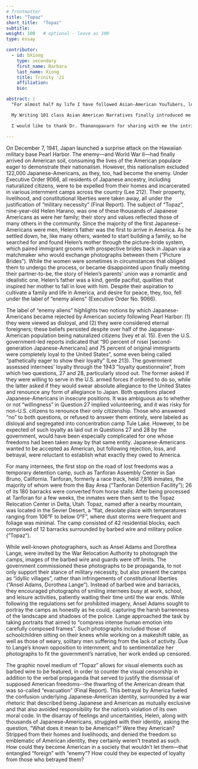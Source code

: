 ```yaml
---
# frontmatter
title: "Topaz"
short_title:  "Topaz"
subtitle: 
weight: 100   # optional - leave as 100
type: essay

contributor:
  - id: bXiong   
    type: secondary  
    first_name: Barbara
    last_name: Xiong
    title: Trinity '21
    affiliation: 
    bio: 

abstract: |
  "For almost half my life I have followed Asian-American YouTubers, looking for a way to connect with others that shared the same peculiar intersection of identities. Although by doing so I had gained to some degree an understanding about who Asian-Americans are today, I was virtually unaware about the nuanced history we have. In my 1500-page AP US History textbook, only about 15 pages were dedicated to Asian-American history. By the end of junior-year, I could write up a 3-page essay on the culture and origins of each of the thirteen colonies by memory, but I could probably only write up a paragraph on that of my own race.

  My Writing 101 class Asian American Narratives finally introduced me to the history and stories that have shaped the community I live in today. In addition, I have learned that the same experiences of immigration and exclusion mirror the struggles of other races today. For my final project, I chose to focus on an instance of human rights violation and of identity conflict, that is, Japanese internment. Moreover, I wanted to explore the graphic novel medium, introduced to me by the house course I was taking, Graphic Medicine. When I came across an interview with former internee, Helen Harano, I knew I had found the perfect narrative, with a wealth of opportunities for visual metaphors, to utilize the graphic novel medium. In “Topaz”, I aimed to examine the dichotomy between America’s expectation of loyalty versus the deprivation of freedom of Japanese-Americans, and the resultant identity conflict in a war rhetoric that made being both Japanese and American seemingly impossible. In addition, I wanted to counter that and several other aspects of the war rhetoric and propaganda--from the painting of Japanese-Americans as dangerous enemy aliens, to the government’s attempted dissociation of itself from its violation of human rights, to the censorship of the reality of concentration camps.

  I would like to thank Dr. Thananopavarn for sharing with me the intricate history that high school never taught me, for aiding in the formulation and editing of Topaz, and for helping me develop into a better writer over the semester. In addition, I would like to thank Kelsey Graywill and Omar Khan for bestowing me with their wisdom on the graphic novel medium, and the Deliberations committee for the extensive feedback and help on my graphic novel and artist’s statement."

---
```


On December 7, 1941, Japan launched a surprise attack on the Hawaiian military base Pearl Harbor. The enemy—and World War II—had finally arrived on American soil, consuming the lives of the American populace eager to demonstrate their nationalism. However, this nationalism excluded 122,000 Japanese-Americans, as they, too, had become the enemy. Under Executive Order 9066, all residents of Japanese ancestry, including naturalized citizens, were to be expelled from their homes and incarcerated in various internment camps across the country (Lee 212). Their property, livelihood, and constitutional liberties were taken away, all under the justification of “military necessity” (Final Report). 
The subject of “Topaz”, nine-year-old Helen Harano, was one of these thousands of Japanese Americans as were her family; their story and values reflected those of many others in the community. Since the majority of the first Japanese-Americans were men, Helen’s father was the first to arrive in America. As he settled down, he, like many others, wanted to start building a family, so he searched for and found Helen’s mother through the picture-bride system, which paired immigrant grooms with prospective brides back in Japan via a matchmaker who would exchange photographs between them (“Picture Brides”). While the women were sometimes in circumstances that obliged them to undergo the process, or became disappointed upon finally meeting their partner-to-be, the story of Helen’s parents’ union was a romantic and idealistic one. Helen’s father was a kind, gentle pacifist, qualities that inspired her mother to fall in love with him. Despite their aspiration to cultivate a family and life in America, and desire for peace, they, too, fell under the label of “enemy aliens” (Executive Order No. 9066). 

The label of “enemy aliens” highlights two notions by which Japanese-Americans became rejected by American society following Pearl Harbor: (1) they were viewed as disloyal, and (2) they were considered eternal foreigners; these beliefs persisted despite over half of the Japanese-American population being naturalized citizens (Ivey et al. 15). Even the U.S. government-led reports indicated that “90 percent of nisei [second-generation Japanese-Americans] and 75 percent of original immigrants were completely loyal to the United States”, some even being called “pathetically eager to show their loyalty” (Lee 213). The government assessed internees’ loyalty through the 1943 “loyalty questionnaire”, from which two questions, 27 and 28, particularly stood out. The former asked if they were willing to serve in the U.S. armed forces if ordered to do so, while the latter asked if they would swear absolute allegiance to the United States and renounce any form of allegiance to Japan. Both questions placed Japanese-Americans in insecure positions. It was ambiguous as to whether or not “willingness” in Question 27 implied volunteering, and it was risky for non-U.S. citizens to renounce their only citizenship. Those who answered “no” to both questions, or refused to answer them entirely, were labeled as disloyal and segregated into concentration camp Tule Lake. However, to be expected of such loyalty as laid out in Questions 27 and 28 by the government, would have been especially complicated for one whose freedoms had been taken away by that same entity. Japanese-Americans wanted to be accepted as American, but following rejection, loss, and betrayal, were reluctant to establish what exactly they owed to America.

For many internees, the first stop on the road of lost freedoms was a temporary detention camp, such as Tanforan Assembly Center in San Bruno, California. Tanforan, formerly a race track, held 7,816 inmates, the majority of whom were from the Bay Area (“Tanforan Detention Facility”); 26 of its 180 barracks were converted from horse stalls. After being processed at Tanforan for a few weeks, the inmates were then sent to the Topaz Relocation Center in Delta, Utah. Topaz, named after a nearby mountain, was located in the Sevier Desert, a “flat, desolate place with temperatures ranging from 106°F to below 0°F”, where dust storms were frequent and foliage was minimal. The camp consisted of 42 residential blocks, each comprised of 12 barracks surrounded by barbed wire and military police (“Topaz”). 

While well-known photographers, such as Ansel Adams and Dorothea Lange, were invited by the War Relocation Authority to photograph the camps, images of the barbed wire and guards were off limits. The government commissioned these photographs to be propaganda, to not only support their stance of military necessity, but also present the camps as “idyllic villages”, rather than infringements of constitutional liberties (“Ansel Adams, Dorothea Lange”). Instead of barbed wire and barracks, they encouraged photographs of smiling internees busy at work, school, and leisure activities, patiently waiting their time until the war ends. While following the regulations set for prohibited imagery, Ansel Adams sought to portray the camps as honestly as he could, capturing the harsh barrenness of the landscape and shadows of the police. Lange approached the task by taking portraits that aimed to “compress intense human emotion into carefully composed frames”. Such photographs included those of schoolchildren sitting on their knees while working on a makeshift table, as well as those of weary, solitary men suffering from the lack of activity. Due to Lange’s known opposition to internment, and to sentimentalize her photographs to fit the government’s narrative, her work ended up censored. 

The graphic novel medium of “Topaz” allows for visual elements such as barbed wire to be featured, in order to counter the visual censorship in addition to the verbal propaganda that served to justify the dismissal of supposed American freedoms--the thwarting of the American dream that was so-called “evacuation” (Final Report). This betrayal by America fueled the confusion underlying Japanese-American identity, surrounded by a war rhetoric that described being Japanese and American as mutually exclusive and that also avoided responsibility for the nation’s violation of its own moral code. In the disarray of feelings and uncertainties, Helen, along with thousands of Japanese-Americans, struggled with their identity, asking the question, “What does it mean to be American?”  Were they American? Stripped from their homes and livelihoods, and denied the freedom so emblematic of American identity, they certainly weren’t treated as such. How could they become American in a society that wouldn’t let them—that entangled “foreign” with “enemy”? How could they be expected of loyalty from those who betrayed them? 
